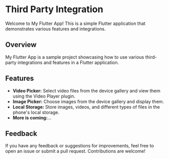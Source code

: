 # Third Party Integration

Welcome to My Flutter App! This is a simple Flutter application that demonstrates various features and integrations.

## Overview

My Flutter App is a sample project showcasing how to use various third-party integrations and features in a Flutter application.

## Features

- **Video Picker:** Select video files from the device gallery and view them using the Video Player plugin.
- **Image Picker:** Choose images from the device gallery and display them.
- **Local Storage:** Store images, videos, and different types of files in the phone's local storage.
- **More is coming:**... 


## Feedback

If you have any feedback or suggestions for improvements, feel free to open an issue or submit a pull request. Contributions are welcome!
